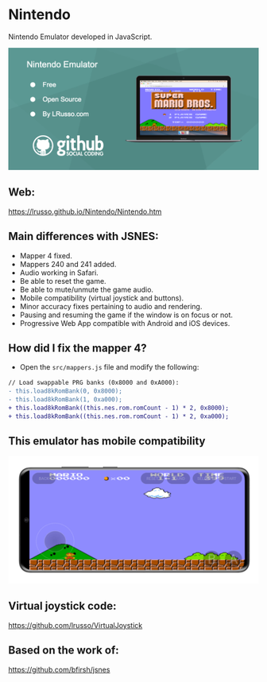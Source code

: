 # Nintendo

Nintendo Emulator developed in JavaScript.

![alt screenshot](https://raw.githubusercontent.com/lrusso/Nintendo/master/Nintendo1.png)

## Web:

https://lrusso.github.io/Nintendo/Nintendo.htm

## Main differences with JSNES:

* Mapper 4 fixed.
* Mappers 240 and 241 added.
* Audio working in Safari.
* Be able to reset the game.
* Be able to mute/unmute the game audio.
* Mobile compatibility (virtual joystick and buttons).
* Minor accuracy fixes pertaining to audio and rendering.
* Pausing and resuming the game if the window is on focus or not.
* Progressive Web App compatible with Android and iOS devices.

## How did I fix the mapper 4?

- Open the ```src/mappers.js``` file and modify the following:

```diff
// Load swappable PRG banks (0x8000 and 0xA000):
- this.load8kRomBank(0, 0x8000);
- this.load8kRomBank(1, 0xa000);
+ this.load8kRomBank((this.nes.rom.romCount - 1) * 2, 0x8000);
+ this.load8kRomBank((this.nes.rom.romCount - 1) * 2, 0xa000);
```

## This emulator has mobile compatibility

![alt screenshot](https://raw.githubusercontent.com/lrusso/Nintendo/master/Nintendo2.png)

## Virtual joystick code:

https://github.com/lrusso/VirtualJoystick

## Based on the work of:

https://github.com/bfirsh/jsnes
